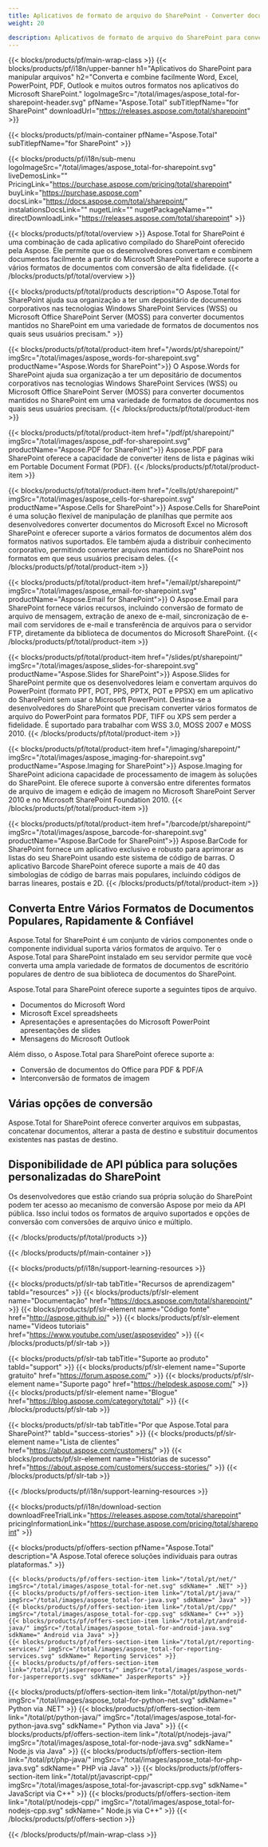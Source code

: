 ```yaml
---
title: Aplicativos de formato de arquivo do SharePoint - Converter documentos em aplicativos do SharePoint 
weight: 20

description: Aplicativos de formato de arquivo do SharePoint para converter e combinar formatos de documento Word Excel PDF PowerPoint Email e imagem no Microsoft SharePoint
---
```


{{< blocks/products/pf/main-wrap-class >}}
{{< blocks/products/pf/i18n/upper-banner h1="Aplicativos do SharePoint para manipular arquivos" h2="Converta e combine facilmente Word, Excel, PowerPoint, PDF, Outlook e muitos outros formatos nos aplicativos do Microsoft SharePoint." logoImageSrc="/total/images/aspose_total-for-sharepoint-header.svg" pfName="Aspose.Total" subTitlepfName="for SharePoint" downloadUrl="https://releases.aspose.com/total/sharepoint" >}}

{{< blocks/products/pf/main-container pfName="Aspose.Total" subTitlepfName="for SharePoint" >}}

{{< blocks/products/pf/i18n/sub-menu logoImageSrc="/total/images/aspose_total-for-sharepoint.svg" liveDemosLink="" PricingLink="https://purchase.aspose.com/pricing/total/sharepoint" buyLink="https://purchase.aspose.com" docsLink="https://docs.aspose.com/total/sharepoint/" instalationsDocsLink="" nugetLink="" nugetPackageName="" directDownloadLink="https://releases.aspose.com/total/sharepoint" >}}

{{< blocks/products/pf/total/overview >}}
Aspose.Total for SharePoint é uma combinação de cada aplicativo compilado do SharePoint oferecido pela Aspose. Ele permite que os desenvolvedores convertam e combinem documentos facilmente a partir do Microsoft SharePoint e oferece suporte a vários formatos de documentos com conversão de alta fidelidade.
{{< /blocks/products/pf/total/overview >}}

{{< blocks/products/pf/total/products description="O Aspose.Total for SharePoint ajuda sua organização a ter um depositário de documentos corporativos nas tecnologias Windows SharePoint Services (WSS) ou Microsoft Office SharePoint Server (MOSS) para converter documentos mantidos no SharePoint em uma variedade de formatos de documentos nos quais seus usuários precisam." >}}

{{< blocks/products/pf/total/product-item href="/words/pt/sharepoint/" imgSrc="/total/images/aspose_words-for-sharepoint.svg" productName="Aspose.Words for SharePoint">}}
O Aspose.Words for SharePoint ajuda sua organização a ter um depositário de documentos corporativos nas tecnologias Windows SharePoint Services (WSS) ou Microsoft Office SharePoint Server (MOSS) para converter documentos mantidos no SharePoint em uma variedade de formatos de documentos nos quais seus usuários precisam.
{{< /blocks/products/pf/total/product-item >}}

{{< blocks/products/pf/total/product-item href="/pdf/pt/sharepoint/" imgSrc="/total/images/aspose_pdf-for-sharepoint.svg" productName="Aspose.PDF for SharePoint">}}
Aspose.PDF para SharePoint oferece a capacidade de converter itens de lista e páginas wiki em Portable Document Format (PDF).
{{< /blocks/products/pf/total/product-item >}}

{{< blocks/products/pf/total/product-item href="/cells/pt/sharepoint/" imgSrc="/total/images/aspose_cells-for-sharepoint.svg" productName="Aspose.Cells for SharePoint">}}
Aspose.Cells for SharePoint é uma solução flexível de manipulação de planilhas que permite aos desenvolvedores converter documentos do Microsoft Excel no Microsoft SharePoint e oferecer suporte a vários formatos de documentos além dos formatos nativos suportados. Ele também ajuda a distribuir conhecimento corporativo, permitindo converter arquivos mantidos no SharePoint nos formatos em que seus usuários precisam deles.
{{< /blocks/products/pf/total/product-item >}}

{{< blocks/products/pf/total/product-item href="/email/pt/sharepoint/" imgSrc="/total/images/aspose_email-for-sharepoint.svg" productName="Aspose.Email for SharePoint">}}
O Aspose.Email para SharePoint fornece vários recursos, incluindo conversão de formato de arquivo de mensagem, extração de anexo de e-mail, sincronização de e-mail com servidores de e-mail e transferência de arquivos para o servidor FTP, diretamente da biblioteca de documentos do Microsoft SharePoint.
{{< /blocks/products/pf/total/product-item >}}

{{< blocks/products/pf/total/product-item href="/slides/pt/sharepoint/" imgSrc="/total/images/aspose_slides-for-sharepoint.svg" productName="Aspose.Slides for SharePoint">}}
Aspose.Slides for SharePoint permite que os desenvolvedores leiam e convertam arquivos do PowerPoint (formato PPT, POT, PPS, PPTX, POT e PPSX) em um aplicativo do SharePoint sem usar o Microsoft PowerPoint. Destina-se a desenvolvedores do SharePoint que precisam converter vários formatos de arquivo do PowerPoint para formatos PDF, TIFF ou XPS sem perder a fidelidade. É suportado para trabalhar com WSS 3.0, MOSS 2007 e MOSS 2010.
{{< /blocks/products/pf/total/product-item >}}

{{< blocks/products/pf/total/product-item href="/imaging/sharepoint/" imgSrc="/total/images/aspose_imaging-for-sharepoint.svg" productName="Aspose.Imaging for SharePoint">}}
Aspose.Imaging for SharePoint adiciona capacidade de processamento de imagem às soluções do SharePoint. Ele oferece suporte à conversão entre diferentes formatos de arquivo de imagem e edição de imagem no Microsoft SharePoint Server 2010 e no Microsoft SharePoint Foundation 2010.
{{< /blocks/products/pf/total/product-item >}}

{{< blocks/products/pf/total/product-item href="/barcode/pt/sharepoint/" imgSrc="/total/images/aspose_barcode-for-sharepoint.svg" productName="Aspose.BarCode for SharePoint">}}
Aspose.BarCode for SharePoint fornece um aplicativo exclusivo e robusto para aprimorar as listas do seu SharePoint usando este sistema de código de barras. O aplicativo Barcode SharePoint oferece suporte a mais de 40 das simbologias de código de barras mais populares, incluindo códigos de barras lineares, postais e 2D.
{{< /blocks/products/pf/total/product-item >}}

<!--<p></p>-->
<div class="col-lg-12">
 <h2 class="h2title">
  <a class="anchor" id="features" name="features">
  </a>
  Converta Entre Vários Formatos de Documentos Populares, Rapidamente &amp; Confiável
 </h2>
 <p>
  Aspose.Total for SharePoint é um conjunto de vários componentes onde o componente individual suporta vários formatos de arquivo. Ter o Aspose.Total para SharePoint instalado em seu servidor permite que você converta uma ampla variedade de formatos de documentos de escritório populares de dentro de sua biblioteca de documentos do SharePoint.
 </p>
 <p>
  Aspose.Total para SharePoint oferece suporte a seguintes tipos de arquivo.
 </p>
 <ul class="unstyled">
  <li>
   Documentos do Microsoft Word
  </li>
  <li>
   Microsoft Excel spreadsheets
  </li>
  <li>
   Apresentações e apresentações do Microsoft PowerPoint apresentações de slides
  </li>
  <li>
   Mensagens do Microsoft Outlook
  </li>
 </ul>
 <p>
  Além disso, o Aspose.Total para SharePoint oferece suporte a:
 </p>
 <ul class="unstyled">
  <li>
   Conversão de documentos do Office para PDF &amp; PDF/A
  </li>
  <li>
   Interconversão de formatos de imagem
  </li>
 </ul>
</div>
<div class="col-lg-12">
 <h2 class="h2title">
  Várias opções de conversão
 </h2>
 <p>
  Aspose.Total for SharePoint oferece converter arquivos em subpastas, concatenar documentos, alterar a pasta de destino e substituir documentos existentes nas pastas de destino.
 </p>
</div>
<div class="col-lg-12">
 <h2 class="h2title">
  Disponibilidade de API pública para soluções personalizadas do SharePoint
 </h2>
 <p>
  Os desenvolvedores que estão criando sua própria solução do SharePoint podem ter acesso ao mecanismo de conversão Aspose por meio da API pública. Isso inclui todos os formatos de arquivo suportados e opções de conversão com conversões de arquivo único e múltiplo.
 </p>
</div>
<!--Feature-section Start-->
<!--Feature-section End-->

{{< /blocks/products/pf/total/products >}}

{{< /blocks/products/pf/main-container >}}


{{< blocks/products/pf/i18n/support-learning-resources >}}

{{< blocks/products/pf/slr-tab tabTitle="Recursos de aprendizagem" tabId="resources" >}}
{{< blocks/products/pf/slr-element name="Documentação" href="https://docs.aspose.com/total/sharepoint/" >}} 
{{< blocks/products/pf/slr-element name="Código fonte" href="http://aspose.github.io/" >}} 
{{< blocks/products/pf/slr-element name="Vídeos tutoriais" href="https://www.youtube.com/user/asposevideo" >}} 
{{< /blocks/products/pf/slr-tab >}}

{{< blocks/products/pf/slr-tab tabTitle="Suporte ao produto" tabId="support" >}}
{{< blocks/products/pf/slr-element name="Suporte gratuito" href="https://forum.aspose.com/" >}} 
{{< blocks/products/pf/slr-element name="Suporte pago" href="https://helpdesk.aspose.com/" >}} 
{{< blocks/products/pf/slr-element name="Blogue" href="https://blog.aspose.com/category/total/" >}} 
{{< /blocks/products/pf/slr-tab >}}

{{< blocks/products/pf/slr-tab tabTitle="Por que Aspose.Total para SharePoint?" tabId="success-stories" >}}
{{< blocks/products/pf/slr-element name="Lista de clientes" href="https://about.aspose.com/customers/" >}} 
{{< blocks/products/pf/slr-element name="Histórias de sucesso" href="https://about.aspose.com/customers/success-stories/" >}} 
{{< /blocks/products/pf/slr-tab >}}

{{< /blocks/products/pf/i18n/support-learning-resources >}}

{{< blocks/products/pf/i18n/download-section downloadFreeTrialLink="https://releases.aspose.com/total/sharepoint" pricingInformationLink="https://purchase.aspose.com/pricing/total/sharepoint" >}}

{{< blocks/products/pf/offers-section pfName="Aspose.Total" description="A Aspose.Total oferece soluções individuais para outras plataformas." >}}

    {{< blocks/products/pf/offers-section-item link="/total/pt/net/" imgSrc="/total/images/aspose_total-for-net.svg" sdkName=" .NET" >}}
    {{< blocks/products/pf/offers-section-item link="/total/pt/java/" imgSrc="/total/images/aspose_total-for-java.svg" sdkName=" Java" >}}
    {{< blocks/products/pf/offers-section-item link="/total/pt/cpp/" imgSrc="/total/images/aspose_total-for-cpp.svg" sdkName=" C++" >}}
    {{< blocks/products/pf/offers-section-item link="/total/pt/android-java/" imgSrc="/total/images/aspose_total-for-android-java.svg" sdkName=" Android via Java" >}}
    {{< blocks/products/pf/offers-section-item link="/total/pt/reporting-services/" imgSrc="/total/images/aspose_total-for-reporting-services.svg" sdkName=" Reporting Services" >}}
    {{< blocks/products/pf/offers-section-item link="/total/pt/jasperreports/" imgSrc="/total/images/aspose_words-for-jasperreports.svg" sdkName=" JasperReports" >}}
 {{< blocks/products/pf/offers-section-item link="/total/pt/python-net/" imgSrc="/total/images/aspose_total-for-python-net.svg" sdkName=" Python via .NET" >}}
 {{< blocks/products/pf/offers-section-item link="/total/pt/python-java/" imgSrc="/total/images/aspose_total-for-python-java.svg" sdkName=" Python via Java" >}}
 {{< blocks/products/pf/offers-section-item link="/total/pt/nodejs-java/" imgSrc="/total/images/aspose_total-for-node-java.svg" sdkName=" Node.js via Java" >}}
 {{< blocks/products/pf/offers-section-item link="/total/pt/php-java/" imgSrc="/total/images/aspose_total-for-php-java.svg" sdkName=" PHP via Java" >}}
{{< blocks/products/pf/offers-section-item link="/total/pt/javascript-cpp/" imgSrc="/total/images/aspose_total-for-javascript-cpp.svg" sdkName=" JavaScript via C++" >}}
{{< blocks/products/pf/offers-section-item link="/total/pt/nodejs-cpp/" imgSrc="/total/images/aspose_total-for-nodejs-cpp.svg" sdkName=" Node.js via C++" >}}
{{< /blocks/products/pf/offers-section >}}

{{< /blocks/products/pf/main-wrap-class >}}